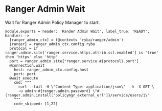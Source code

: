 # Ranger Admin Wait

Wait for Ranger Admin Policy Manager to start.

    module.exports = header: 'Rander Admin Wait', label_true: 'READY', handler: ->
      [ranger_admin_ctx] = (@contexts 'ryba/ranger/admin')
      {ranger} = ranger_admin_ctx.config.ryba
      protocol = if ranger.admin.site['ranger.service.https.attrib.ssl.enabled'] is 'true' then 'https' else 'http'
      port = ranger.admin.site["ranger.service.#{protocol}.port"]
      @connection.wait
        host: ranger_admin_ctx.config.host
        port: port
      @wait_execute
        cmd: """
          curl --fail -H \"Content-Type: application/json\"  -k -X GET \ 
          -u admin:#{ranger.admin.password} \"#{ranger.admin.install['policymgr_external_url']}/service/users/1\"
        """
        code_skipped: [1,22]
